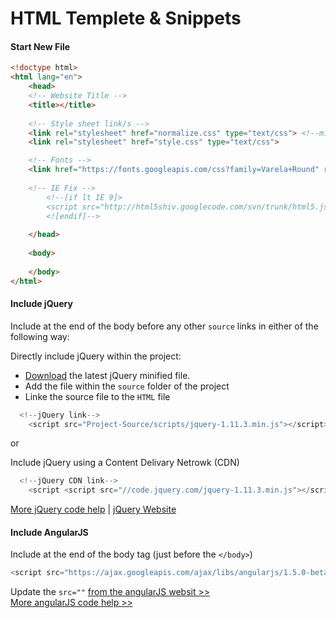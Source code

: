 <!--
GitHub Markdown System:
https://help.github.com/articles/markdown-basics/
https://guides.github.com/features/mastering-markdown/
-->

# HTML Templete & Snippets

#### Start New File
```HTML
<!doctype html>
<html lang="en">
	<head>
	<!-- Website Title -->
	<title></title>
		
	<!-- Style sheet link/s -->
	<link rel="stylesheet" href="normalize.css" type="text/css"> <!--minified normzlized.css-->
	<link rel="stylesheet" href="style.css" type="text/css">

	<!-- Fonts -->
	<link href="https://fonts.googleapis.com/css?family=Varela+Round" rel="stylesheet" type="text/css">
		
	<!-- IE Fix -->	
		<!--[if lt IE 9]>
		<script src="http://html5shiv.googlecode.com/svn/trunk/html5.js"></script>
		<![endif]-->
	
	</head>
	
	<body>
		
	</body>
</html>
```

#### Include jQuery
Include at the end of the body before any other ```source``` links in either of the following way:

Directly include jQuery within the project:
- [Download](https://jquery.com/download/) the latest jQuery minified file.
- Add the file within the ```source``` folder of the project
- Linke the source file to the ```HTML``` file
```javascript
  <!--jQuery link-->
    <script src="Project-Source/scripts/jquery-1.11.3.min.js"></script>    
```

or

Include jQuery using a Content Delivary Netrowk (CDN)
```javascript
  <!--jQuery CDN link-->
  	<script <script src="//code.jquery.com/jquery-1.11.3.min.js"></script>    
```
[More jQuery code help](https://github.com/bappygolder/HTML_Gold/blob/master/jquery.md) | 
[jQuery Website](https://jquery.com/download/)

#### Include AngularJS
Include at the end of the body tag (just before the ```</body>```)
```javascript
<script src="https://ajax.googleapis.com/ajax/libs/angularjs/1.5.0-beta.2/angular.min.js"></script>        
```
Update the ```src=""``` [from the angularJS websit >>](https://angularjs.org/)<br/>
[More angularJS code help >>](https://github.com/bappygolder/HTML_Gold/blob/master/ANGULAR.md)

<!--
New sections:
####Start New File
```HTML
```
-->
